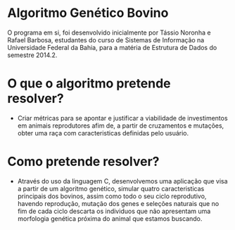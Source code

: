 Algoritmo Genético Bovino
==

O programa em si, foi desenvolvido inicialmente por Tássio Noronha e Rafael Barbosa, estudantes do curso de Sistemas de Informação na Universidade Federal da Bahia, para a matéria de Estrutura de Dados do semestre 2014.2.

O que o algoritmo pretende resolver?
=

- Criar métricas para se apontar e justificar a viabilidade de investimentos em animais reprodutores afim de, a partir de cruzamentos e mutações, obter uma raça com caracteristicas definidas pelo usuário.

Como pretende resolver?
=

- Através do uso da linguagem C, desenvolvemos uma aplicação que visa a partir de um algoritmo genético, simular quatro caracteristicas principais dos bovinos, assim como todo o seu ciclo reprodutivo, havendo reprodução, mutação dos genes e seleções naturais que no fim de cada ciclo descarta os individuos que não apresentam uma morfologia genética próxima do animal que estamos buscando.
